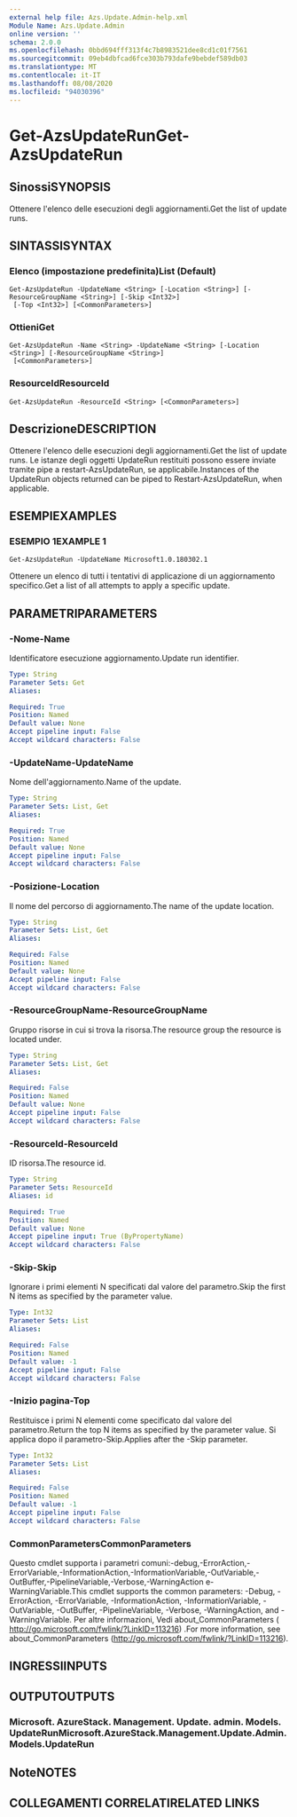 ```yaml
---
external help file: Azs.Update.Admin-help.xml
Module Name: Azs.Update.Admin
online version: ''
schema: 2.0.0
ms.openlocfilehash: 0bbd694fff313f4c7b8983521dee8cd1c01f7561
ms.sourcegitcommit: 09eb4dbfcad6fce303b793dafe9bebdef589db03
ms.translationtype: MT
ms.contentlocale: it-IT
ms.lasthandoff: 08/08/2020
ms.locfileid: "94030396"
---
```

# <span data-ttu-id="229c6-101">Get-AzsUpdateRun</span><span class="sxs-lookup"><span data-stu-id="229c6-101">Get-AzsUpdateRun</span></span>

## <span data-ttu-id="229c6-102">Sinossi</span><span class="sxs-lookup"><span data-stu-id="229c6-102">SYNOPSIS</span></span>
<span data-ttu-id="229c6-103">Ottenere l'elenco delle esecuzioni degli aggiornamenti.</span><span class="sxs-lookup"><span data-stu-id="229c6-103">Get the list of update runs.</span></span>

## <span data-ttu-id="229c6-104">SINTASSI</span><span class="sxs-lookup"><span data-stu-id="229c6-104">SYNTAX</span></span>

### <span data-ttu-id="229c6-105">Elenco (impostazione predefinita)</span><span class="sxs-lookup"><span data-stu-id="229c6-105">List (Default)</span></span>
```
Get-AzsUpdateRun -UpdateName <String> [-Location <String>] [-ResourceGroupName <String>] [-Skip <Int32>]
 [-Top <Int32>] [<CommonParameters>]
```

### <span data-ttu-id="229c6-106">Ottieni</span><span class="sxs-lookup"><span data-stu-id="229c6-106">Get</span></span>
```
Get-AzsUpdateRun -Name <String> -UpdateName <String> [-Location <String>] [-ResourceGroupName <String>]
 [<CommonParameters>]
```

### <span data-ttu-id="229c6-107">ResourceId</span><span class="sxs-lookup"><span data-stu-id="229c6-107">ResourceId</span></span>
```
Get-AzsUpdateRun -ResourceId <String> [<CommonParameters>]
```

## <span data-ttu-id="229c6-108">Descrizione</span><span class="sxs-lookup"><span data-stu-id="229c6-108">DESCRIPTION</span></span>
<span data-ttu-id="229c6-109">Ottenere l'elenco delle esecuzioni degli aggiornamenti.</span><span class="sxs-lookup"><span data-stu-id="229c6-109">Get the list of update runs.</span></span> <span data-ttu-id="229c6-110">Le istanze degli oggetti UpdateRun restituiti possono essere inviate tramite pipe a restart-AzsUpdateRun, se applicabile.</span><span class="sxs-lookup"><span data-stu-id="229c6-110">Instances of the UpdateRun objects returned can be piped to Restart-AzsUpdateRun, when applicable.</span></span>

## <span data-ttu-id="229c6-111">ESEMPI</span><span class="sxs-lookup"><span data-stu-id="229c6-111">EXAMPLES</span></span>

### <span data-ttu-id="229c6-112">ESEMPIO 1</span><span class="sxs-lookup"><span data-stu-id="229c6-112">EXAMPLE 1</span></span>
```
Get-AzsUpdateRun -UpdateName Microsoft1.0.180302.1
```

<span data-ttu-id="229c6-113">Ottenere un elenco di tutti i tentativi di applicazione di un aggiornamento specifico.</span><span class="sxs-lookup"><span data-stu-id="229c6-113">Get a list of all attempts to apply a specific update.</span></span>

## <span data-ttu-id="229c6-114">PARAMETRI</span><span class="sxs-lookup"><span data-stu-id="229c6-114">PARAMETERS</span></span>

### <span data-ttu-id="229c6-115">-Nome</span><span class="sxs-lookup"><span data-stu-id="229c6-115">-Name</span></span>
<span data-ttu-id="229c6-116">Identificatore esecuzione aggiornamento.</span><span class="sxs-lookup"><span data-stu-id="229c6-116">Update run identifier.</span></span>

```yaml
Type: String
Parameter Sets: Get
Aliases:

Required: True
Position: Named
Default value: None
Accept pipeline input: False
Accept wildcard characters: False
```

### <span data-ttu-id="229c6-117">-UpdateName</span><span class="sxs-lookup"><span data-stu-id="229c6-117">-UpdateName</span></span>
<span data-ttu-id="229c6-118">Nome dell'aggiornamento.</span><span class="sxs-lookup"><span data-stu-id="229c6-118">Name of the update.</span></span>

```yaml
Type: String
Parameter Sets: List, Get
Aliases:

Required: True
Position: Named
Default value: None
Accept pipeline input: False
Accept wildcard characters: False
```

### <span data-ttu-id="229c6-119">-Posizione</span><span class="sxs-lookup"><span data-stu-id="229c6-119">-Location</span></span>
<span data-ttu-id="229c6-120">Il nome del percorso di aggiornamento.</span><span class="sxs-lookup"><span data-stu-id="229c6-120">The name of the update location.</span></span>

```yaml
Type: String
Parameter Sets: List, Get
Aliases:

Required: False
Position: Named
Default value: None
Accept pipeline input: False
Accept wildcard characters: False
```

### <span data-ttu-id="229c6-121">-ResourceGroupName</span><span class="sxs-lookup"><span data-stu-id="229c6-121">-ResourceGroupName</span></span>
<span data-ttu-id="229c6-122">Gruppo risorse in cui si trova la risorsa.</span><span class="sxs-lookup"><span data-stu-id="229c6-122">The resource group the resource is located under.</span></span>

```yaml
Type: String
Parameter Sets: List, Get
Aliases:

Required: False
Position: Named
Default value: None
Accept pipeline input: False
Accept wildcard characters: False
```

### <span data-ttu-id="229c6-123">-ResourceId</span><span class="sxs-lookup"><span data-stu-id="229c6-123">-ResourceId</span></span>
<span data-ttu-id="229c6-124">ID risorsa.</span><span class="sxs-lookup"><span data-stu-id="229c6-124">The resource id.</span></span>

```yaml
Type: String
Parameter Sets: ResourceId
Aliases: id

Required: True
Position: Named
Default value: None
Accept pipeline input: True (ByPropertyName)
Accept wildcard characters: False
```

### <span data-ttu-id="229c6-125">-Skip</span><span class="sxs-lookup"><span data-stu-id="229c6-125">-Skip</span></span>
<span data-ttu-id="229c6-126">Ignorare i primi elementi N specificati dal valore del parametro.</span><span class="sxs-lookup"><span data-stu-id="229c6-126">Skip the first N items as specified by the parameter value.</span></span>

```yaml
Type: Int32
Parameter Sets: List
Aliases:

Required: False
Position: Named
Default value: -1
Accept pipeline input: False
Accept wildcard characters: False
```

### <span data-ttu-id="229c6-127">-Inizio pagina</span><span class="sxs-lookup"><span data-stu-id="229c6-127">-Top</span></span>
<span data-ttu-id="229c6-128">Restituisce i primi N elementi come specificato dal valore del parametro.</span><span class="sxs-lookup"><span data-stu-id="229c6-128">Return the top N items as specified by the parameter value.</span></span>
<span data-ttu-id="229c6-129">Si applica dopo il parametro-Skip.</span><span class="sxs-lookup"><span data-stu-id="229c6-129">Applies after the -Skip parameter.</span></span>

```yaml
Type: Int32
Parameter Sets: List
Aliases:

Required: False
Position: Named
Default value: -1
Accept pipeline input: False
Accept wildcard characters: False
```

### <span data-ttu-id="229c6-130">CommonParameters</span><span class="sxs-lookup"><span data-stu-id="229c6-130">CommonParameters</span></span>
<span data-ttu-id="229c6-131">Questo cmdlet supporta i parametri comuni:-debug,-ErrorAction,-ErrorVariable,-InformationAction,-InformationVariable,-OutVariable,-OutBuffer,-PipelineVariable,-Verbose,-WarningAction e-WarningVariable.</span><span class="sxs-lookup"><span data-stu-id="229c6-131">This cmdlet supports the common parameters: -Debug, -ErrorAction, -ErrorVariable, -InformationAction, -InformationVariable, -OutVariable, -OutBuffer, -PipelineVariable, -Verbose, -WarningAction, and -WarningVariable.</span></span> <span data-ttu-id="229c6-132">Per altre informazioni, Vedi about_CommonParameters ( http://go.microsoft.com/fwlink/?LinkID=113216) .</span><span class="sxs-lookup"><span data-stu-id="229c6-132">For more information, see about_CommonParameters (http://go.microsoft.com/fwlink/?LinkID=113216).</span></span>

## <span data-ttu-id="229c6-133">INGRESSI</span><span class="sxs-lookup"><span data-stu-id="229c6-133">INPUTS</span></span>

## <span data-ttu-id="229c6-134">OUTPUT</span><span class="sxs-lookup"><span data-stu-id="229c6-134">OUTPUTS</span></span>

### <span data-ttu-id="229c6-135">Microsoft. AzureStack. Management. Update. admin. Models. UpdateRun</span><span class="sxs-lookup"><span data-stu-id="229c6-135">Microsoft.AzureStack.Management.Update.Admin.Models.UpdateRun</span></span>

## <span data-ttu-id="229c6-136">Note</span><span class="sxs-lookup"><span data-stu-id="229c6-136">NOTES</span></span>

## <span data-ttu-id="229c6-137">COLLEGAMENTI CORRELATI</span><span class="sxs-lookup"><span data-stu-id="229c6-137">RELATED LINKS</span></span>
